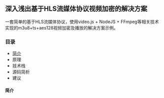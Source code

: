 ## 深入浅出基于HLS流媒体协议视频加密的解决方案

一套简单的基于HLS流媒体协议，使用video.js + NodeJS + FFmpeg等相关技术实现的m3u8+ts+aes128视频加密及播放的解决方案示例。

### 目录

* [简介](#简介)
* 原理
* 技术栈
* 源码简析
* 建议

#### 简介